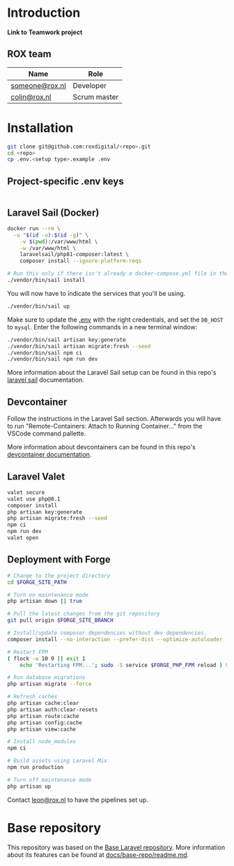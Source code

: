 # Introduction

**Link to Teamwork project**

## ROX team

| Name           | Role         |
| -------------- | ------------ |
| someone@rox.nl | Developer    |
| colin@rox.nl   | Scrum master |

# Installation

```bash
git clone git@github.com:roxdigital/<repo>.git
cd <repo>
cp .env.<setup type>.example .env
```

## Project-specific .env keys

```bash

```

## Laravel Sail (Docker)

```bash
docker run --rm \
  -u "$(id -u):$(id -g)" \
    -v $(pwd):/var/www/html \
    -w /var/www/html \
    laravelsail/php81-composer:latest \
    composer install --ignore-platform-reqs

# Run this only if there isn't already a docker-compose.yml file in the project root!
./vendor/bin/sail install
```

You will now have to indicate the services that you'll be using.

```bash
./vendor/bin/sail up
```

Make sure to update the [.env](./.env) with the right credentials, and set the `DB_HOST` to `mysql`.
Enter the following commands in a new terminal window:

```bash
./vendor/bin/sail artisan key:generate
./vendor/bin/sail artisan migrate:fresh --seed
./vendor/bin/sail npm ci
./vendor/bin/sail npm run dev
```

More information about the Laravel Sail setup can be found in this repo's [laravel sail](./docs/base-repo/laravel-sail.md) documentation.

## Devcontainer

Follow the instructions in the Laravel Sail section. Afterwards you will have to run "Remote-Containers: Attach to Running Container..." from the VSCode command pallette.

More information about devcontainers can be found in this repo's [devcontainer documentation](./docs/base-repo/devcontainer.md).

## Laravel Valet

```bash
valet secure
valet use php@8.1
composer install
php artisan key:generate
php artisan migrate:fresh --seed
npm ci
npm run dev
valet open
```

## Deployment with Forge

```bash
# Change to the project directory
cd $FORGE_SITE_PATH

# Turn on maintenance mode
php artisan down || true

# Pull the latest changes from the git repository
git pull origin $FORGE_SITE_BRANCH

# Install/update composer dependencies without dev dependencies.
composer install --no-interaction --prefer-dist --optimize-autoloader --no-dev

# Restart FPM
( flock -w 10 9 || exit 1
    echo 'Restarting FPM...'; sudo -S service $FORGE_PHP_FPM reload ) 9>/tmp/fpmlock

# Run database migrations
php artisan migrate --force

# Refresh caches
php artisan cache:clear
php artisan auth:clear-resets
php artisan route:cache
php artisan config:cache
php artisan view:cache

# Install node_modules
npm ci

# Build assets using Laravel Mix
npm run production

# Turn off maintenance mode
php artisan up
```

Contact [leon@rox.nl](mailto:leon@rox.nl) to have the pipelines set up.

# Base repository

This repository was based on the [Base Laravel repository](https://github.com/roxdigital/base-laravel-template). More information about its features can be found at [docs/base-repo/readme.md](docs/base-repo/readme.md).
